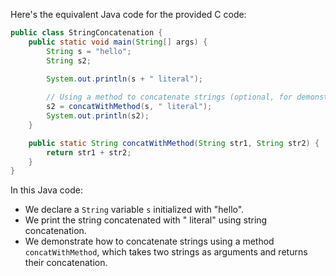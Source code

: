  Here's the equivalent Java code for the provided C code:

```java
public class StringConcatenation {
    public static void main(String[] args) {
        String s = "hello";
        String s2;

        System.out.println(s + " literal");
        
        // Using a method to concatenate strings (optional, for demonstration purposes)
        s2 = concatWithMethod(s, " literal");
        System.out.println(s2);
    }

    public static String concatWithMethod(String str1, String str2) {
        return str1 + str2;
    }
}
```

In this Java code:
- We declare a `String` variable `s` initialized with "hello".
- We print the string concatenated with " literal" using string concatenation.
- We demonstrate how to concatenate strings using a method `concatWithMethod`, which takes two strings as arguments and returns their concatenation.
